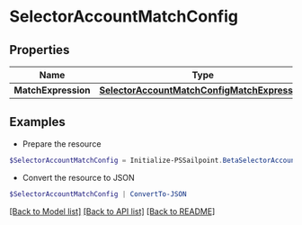 # SelectorAccountMatchConfig
## Properties

Name | Type | Description | Notes
------------ | ------------- | ------------- | -------------
**MatchExpression** | [**SelectorAccountMatchConfigMatchExpression**](SelectorAccountMatchConfigMatchExpression.md) |  | [optional] 

## Examples

- Prepare the resource
```powershell
$SelectorAccountMatchConfig = Initialize-PSSailpoint.BetaSelectorAccountMatchConfig  -MatchExpression null
```

- Convert the resource to JSON
```powershell
$SelectorAccountMatchConfig | ConvertTo-JSON
```

[[Back to Model list]](../README.md#documentation-for-models) [[Back to API list]](../README.md#documentation-for-api-endpoints) [[Back to README]](../README.md)

